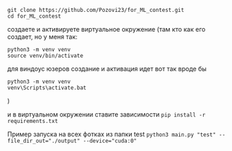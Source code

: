 ```
git clone https://github.com/Pozovi23/for_ML_contest.git
cd for_ML_contest
```

создаете и активируете виртуальное окружение 
(там кто как его создает, но у меня так: 
```
python3 -m venv venv
source venv/bin/activate
```

для виндоус юзеров создание и активация идет вот так вроде бы
```
python3 -m venv venv
venv\Scripts\activate.bat
```
)

и в виртуальном окружении ставите зависимости
```pip install -r requirements.txt```

Пример запуска на всех фотках из папки test
```python3 main.py "test" --file_dir_out="./output" --device="cuda:0"```

